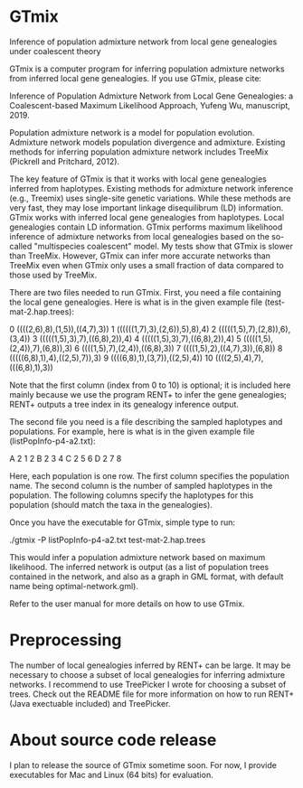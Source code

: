 # GTmix
Inference of population admixture network from local gene genealogies under coalescent theory

GTmix is a computer program for inferring population admixture networks from inferred local gene genealogies. If you use GTmix, please cite:

Inference of Population Admixture Network from Local Gene Genealogies: a Coalescent-based Maximum Likelihood Approach, Yufeng Wu, manuscript, 2019.

Population admixture network is a model for population evolution. Admixture network models population divergence and admixture. Existing methods for inferring population admixture network includes TreeMix (Pickrell and Pritchard, 2012).

The key feature of GTmix is that it works with local gene genealogies inferred from haplotypes. Existing methods for admixture network inference (e.g., Treemix) uses single-site genetic variations. While these methods are very fast, they may lose important linkage disequilibrum (LD) information. GTmix works with inferred local gene genealogies from haplotypes. Local genealogies contain LD information. GTmix performs maximum likelihood inference of admixture networks from local genealogies based on the so-called "multispecies coalescent" model. My tests show that GTmix is slower than TreeMix. However, GTmix can infer more accurate networks than TreeMix even when GTmix only uses a small fraction of data compared to those used by TreeMix.


There are two files needed to run GTmix. First, you need a file containing the local gene genealogies. Here is what is in the given example file (test-mat-2.hap.trees):

0       ((((2,6),8),(1,5)),((4,7),3))
1       ((((((1,7),3),(2,6)),5),8),4)
2       (((((1,5),7),(2,8)),6),(3,4))
3       (((((1,5),3),7),((6,8),2)),4)
4       (((((1,5),3),7),((6,8),2)),4)
5       (((((1,5),(2,4)),7),(6,8)),3)
6       ((((1,5),7),(2,4)),((6,8),3))
7       ((((1,5),2),((4,7),3)),(6,8))
8       (((((6,8),1),4),((2,5),7)),3)
9       ((((6,8),1),(3,7)),((2,5),4))
10      ((((2,5),4),7),(((6,8),1),3))

Note that the first column (index from 0 to 10) is optional; it is included here mainly because we use the program RENT+ to infer the gene genealogies; RENT+ outputs a tree index in its genealogy inference output. 

The second file you need is a file describing the sampled haplotypes and populations. For example, here is what is in the given example file (listPopInfo-p4-a2.txt):

A 2 1 2 
B 2 3 4 
C 2 5 6 
D 2 7 8

Here, each population is one row. The first column specifies the population name. The second column is the number of sampled haplotypes in the population. The following columns specify the haplotypes for this population (should match the taxa in the genealogies).

Once you have the executable for GTmix, simple type to run:

./gtmix -P listPopInfo-p4-a2.txt test-mat-2.hap.trees 

This would infer a population admixture network based on maximum likelihood. The inferred network is output (as a list of population trees contained in the network, and also as a graph in GML format, with default name being optimal-network.gml).

Refer to the user manual for more details on how to use GTmix.

# Preprocessing
The number of local genealogies inferred by RENT+ can be large. It may be necessary to choose a subset of local genealogies for inferring admixture networks. I recommend to use TreePicker I wrote for choosing a subset of trees. Check out the README file for more information on how to run RENT+ (Java exectuable included) and TreePicker.

# About source code release
I plan to release the source of GTmix sometime soon. For now, I provide executables for Mac and Linux (64 bits) for evaluation.

